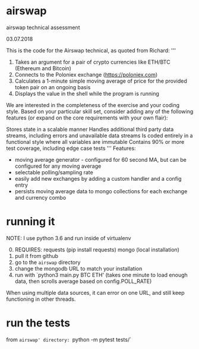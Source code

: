 # airswap
airswap technical assessment

03.07.2018

This is the code for the Airswap technical, as quoted from Richard:
'''
1. Takes an argument for a pair of crypto currencies like ETH/BTC (Ethereum and Bitcoin) 
2. Connects to the Poloniex exchange (https://poloniex.com) 
3. Calculates a 1-minute simple moving average of price for the provided token pair on an ongoing basis 
4. Displays the value in the shell while the program is running

We are interested in the completeness of the exercise and your coding style. Based on your particular skill set, consider adding any of the following features (or expand on the core requirements with your own flair):

Stores state in a scalable manner
Handles additional third party data streams, including errors and unavailable data streams
Is coded entirely in a functional style where all variables are immutable
Contains 90% or more test coverage, including edge case tests
'''
Features:
+ moving average generator - configured for 60 second MA, but can be configured for any moving average
+ selectable polling/sampling rate
+ easily add new exchanges by adding a custom handler and a config entry
+ persists moving average data to mongo collections for each exchange and currency combo

# running it
NOTE: I use python 3.6 and run inside of virtualenv

0. REQUIRES: 
    requests  (pip install requests)
    mongo (local installation)
1. pull it from github 
2. go to the `airswap` directory
3. change the mongodb URL to match your installation
4. run with `python3 main.py BTC ETH'
(takes one minute to load enough data, then scrolls average based on config.POLL_RATE)


When using multiple data sources, it can error on one URL, and still keep functioning in other threads.

# run the tests
from `airswap' directory:
    `python -m pytest tests/`

